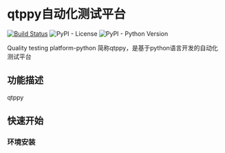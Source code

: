 ﻿# qtppy自动化测试平台

[![Build Status](https://travis-ci.org/HttpTesting/pyhttp.svg?branch=master)](https://travis-ci.org/HttpTesting/pyhttp)
![PyPI - License](https://img.shields.io/pypi/l/HttpTesting)
![PyPI - Python Version](https://img.shields.io/pypi/pyversions/HttpTesting)


Quality testing platform-python 简称qtppy，是基于python语言开发的自动化测试平台


## 功能描述
qtppy


## 快速开始

### 环境安装